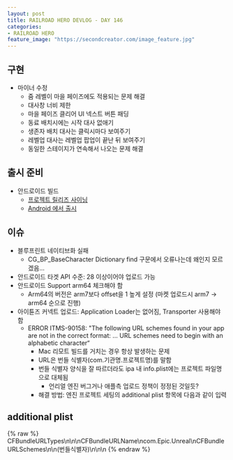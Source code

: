 ```yaml
---
layout: post
title: RAILROAD HERO DEVLOG - DAY 146
categories:
- RAILROAD HERO
feature_image: "https://secondcreator.com/image_feature.jpg"
---
```


## 구현
- 마이너 수정
  - 줌 레벨이 마을 페이즈에도 적용되는 문제 해결
  - 대사창 너비 제한
  - 마을 페이즈 클리어 UI 넥스트 버튼 패딩
  - 동료 배치시에는 시작 대사 없애기
  - 생존자 배치 대사는 클릭시마다 보여주기
  - 레벨업 대사는 레벨업 팝업이 끝난 뒤 보여주기
  - 동일한 스테이지가 연속해서 나오는 문제 해결

## 출시 준비
- 안드로이드 빌드
  - [프로젝트 릴리즈 사이닝](https://docs.unrealengine.com/ko/Platforms/Mobile/Android/DistributionSigning/index.html)
  - [Android 에서 출시](https://docs.unrealengine.com/ko/Platforms/Mobile/Android/ShippingWithAndroid/index.html)
  
## 이슈
- 블루프린트 네이티브화 실패
  - CG_BP_BaseCharacter Dictionary find 구문에서 오류나는데 왜인지 모르겠음…
- 안드로이드 타겟 API 수준: 28 이상이어야 업로드 가능
- 안드로이드 Support arm64 체크해야 함
  - Arm64의 버전은 arm7보다 offset을 1 높게 설정 (마켓 업로드시 arm7 -> arm64 순으로 진행)
- 아이튠즈 커넥트 업로드: Application Loader는 없어짐, Transporter 사용해야 함
  - ERROR ITMS-90158: "The following URL schemes found in your app are not in the correct format: ... URL schemes need to begin with an alphabetic character“
    - Mac 리모트 빌드를 거치는 경우 항상 발생하는 문제
    - URL은 번들 식별자(com.기관명.프로젝트명)를 말함
    - 번들 식별자 양식을 잘 따르더라도 ipa 내 info.plist에는 프로젝트 파일명으로 대체됨
      - 언리얼 엔진 버그거나 애플측 업로드 정책이 정정된 것일듯?
    - 해결 방법: 엔진 프로젝트 세팅의 additional plist 항목에 다음과 같이 입력

## additional plist
{% raw %}
    <key>CFBundleURLTypes</key>\n<array>\n<dict>\n<key>CFBundleURLName</key>\n<string>com.Epic.Unreal</string>\n<key>CFBundleURLSchemes</key>\n<array>\n<string>(번들식별자)</string>\n</array>\n</dict>\n</array>
{% endraw %}